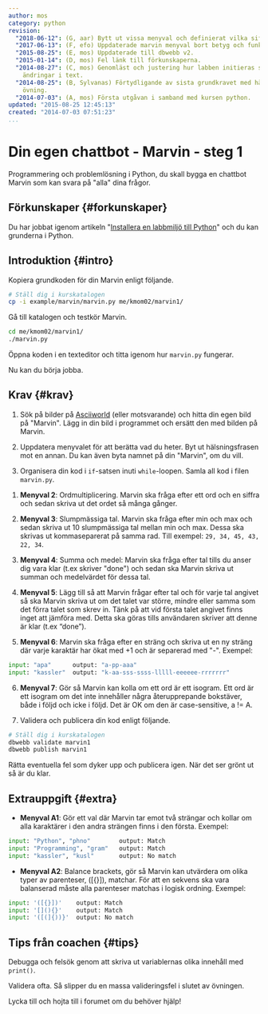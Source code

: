 ```yaml
---
author: mos
category: python
revision:
  "2018-06-12": (G, aar) Bytt ut vissa menyval och definierat vilka siffror valen är.
  "2017-06-13": (F, efo) Uppdaterade marvin menyval bort betyg och funktioner.
  "2015-08-25": (E, mos) Uppdaterade till dbwebb v2.
  "2015-01-14": (D, mos) Fel länk till förkunskaperna.
  "2014-08-27": (C, mos) Genomläst och justering hur labben initieras samt mindre
    ändringar i text.
  "2014-08-25": (B, Sylvanas) Förtydligande av sista grundkravet med hänvisning till
    övning.
  "2014-07-03": (A, mos) Första utgåvan i samband med kursen python.
updated: "2015-08-25 12:45:13"
created: "2014-07-03 07:51:23"
...
```

Din egen chattbot - Marvin - steg 1
==================================

Programmering och problemlösning i Python, du skall bygga en chattbot Marvin som kan svara på "alla" dina frågor.

<!--more-->



Förkunskaper {#forkunskaper}
-----------------------

Du har jobbat igenom artikeln "[Installera en labbmiljö till Python](kunskap/installera-en-labbmiljo-till-python)" och du kan grunderna i Python.



Introduktion {#intro}
-----------------------

Kopiera grundkoden för din Marvin enligt följande.

```bash
# Ställ dig i kurskatalogen
cp -i example/marvin/marvin.py me/kmom02/marvin1/
```

Gå till katalogen och testkör Marvin.

```bash
cd me/kmom02/marvin1/
./marvin.py
```

Öppna koden i en texteditor och titta igenom hur `marvin.py` fungerar.

Nu kan du börja jobba.



Krav {#krav}
-----------------------

1. Sök på bilder på [Asciiworld](http://www.asciiworld.com/) (eller motsvarande) och hitta din egen bild på "Marvin". Lägg in din bild i programmet och ersätt den med bilden på Marvin.

1. Uppdatera menyvalet för att berätta vad du heter. Byt ut hälsningsfrasen mot en annan. Du kan även byta namnet på din "Marvin", om du vill.

1. Organisera din kod i `if`-satsen inuti `while`-loopen. Samla all kod i filen `marvin.py`.

<!-- 1. **Menyval 2**: Ålder till sekunder. Marvin ska fråga efter din ålder och sedan skriva ut hur många sekunder du minst har levt. -->

<!-- 1. **Menyval 3**: Vikt på månen. Marvin ska fråga efter en vikt i kg och sedan skriva ut hur mycket den vikten skulle vara på månen. -->

<!-- 1. **Menyval 4**: Minuter till timmar. Marvin ska fråga efter antal minuter och sedan skriva ut hur många timmar och minuter det motsvarar. -->

<!-- 1. **Menyval 5**: Celcius till Farenheit. Marvin ska fråga efter en temperatur i Celcius och sedan skriva ut motsvarande i Farenheit. -->

1. **Menyval 2**: Ordmultiplicering. Marvin ska fråga efter ett ord och en siffra och sedan skriva ut det ordet så många gånger.

1. **Menyval 3**: Slumpmässiga tal. Marvin ska fråga efter min och max och sedan skriva ut 10 slumpmässiga tal mellan min och max. Dessa ska skrivas ut kommaseparerat på samma rad. Till exempel: `29, 34, 45, 43, 22, 34`.

1. **Menyval 4**: Summa och medel: Marvin ska fråga efter tal tills du anser dig vara klar (t.ex skriver "done") och sedan ska Marvin skriva ut summan och medelvärdet för dessa tal.

1. **Menyval 5**: Lägg till så att Marvin frågar efter tal och för varje tal angivet så ska Marvin skriva ut om det talet var större, mindre eller samma som det förra talet som skrev in. Tänk på att vid första talet angivet finns inget att jämföra med. Detta ska göras tills användaren skriver att denne är klar (t.ex “done”).

1. **Menyval 6**: Marvin ska fråga efter en sträng och skriva ut en ny sträng där varje karaktär har ökat med +1 och är separerad med "-". Exempel:
```python
input: "apa"      output: "a-pp-aaa"
input: "kassler"  output: "k-aa-sss-ssss-lllll-eeeeee-rrrrrrr"
```

6. **Menyval 7**: Gör så Marvin kan kolla om ett ord är ett isogram. Ett ord är ett isogram om det inte innehåller några återupprepande bokstäver, både i följd och icke i följd. Det är OK om den är case-sensitive, a != A.

7. Validera och publicera din kod enligt följande.

<!-- 1. Menyval: Poäng till betyg. Marvin ska fråga efter maxpoäng samt dina poäng och sedan ska Marvin skriva ut vilket betyg dina poäng motsvarade. Kika på övning 3.3 i boken [Python for Informatics](kunskap/boken-python-for-informatics-exploring-information). -->



```bash
# Ställ dig i kurskatalogen
dbwebb validate marvin1
dbwebb publish marvin1
```

Rätta eventuella fel som dyker upp och publicera igen. När det ser grönt ut så är du klar.



Extrauppgift {#extra}
-----------------------
* **Menyval A1**: Gör ett val där Marvin tar emot två strängar och kollar om alla karaktärer i den andra strängen finns i den första. Exempel:
```python
input: "Python", "phno"        output: Match
input: "Programming", "gram"   output: Match
input: "kassler", "kusl"       output: No match 
```

* **Menyval A2**: Balance brackets, gör så Marvin kan utvärdera om olika typer av parenteser, ([{}]), matchar. För att en sekvens ska vara balanserad måste alla parenteser matchas i logisk ordning. Exempel: 
```python
input: '([{}])'    output: Match
input: '[](){}'    output: Match
input: '([(]{))}'  output: No match
```
<!-- * **Menyval A1**: Lägg till så att Marvin kan räkna ut arean på en cirkel, där input från användaren är radien på cirkeln.-->
<!-- * **Menyval A2**: Lägg till så att Marvin kan räkna ut hypotenusan på en triangel där inputen är de rätvinkliga sidorna.-->


Tips från coachen {#tips}
-----------------------

Debugga och felsök genom att skriva ut variablernas olika innehåll med `print()`.

Validera ofta. Så slipper du en massa valideringsfel i slutet av övningen.

Lycka till och hojta till i forumet om du behöver hjälp!
